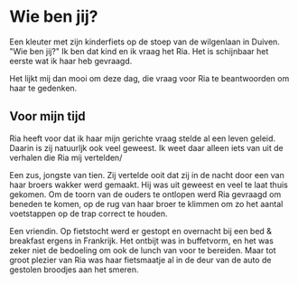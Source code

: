 # Wie ben jij?
Een kleuter met zijn kinderfiets op de stoep van de wilgenlaan in Duiven. "Wie ben jij?" Ik ben dat kind en ik vraag het Ria. Het is schijnbaar het eerste wat ik haar heb gevraagd.

Het lijkt mij dan mooi om deze dag, die vraag voor Ria te beantwoorden om haar te gedenken.

## Voor mijn tijd
Ria heeft voor dat ik haar mijn gerichte vraag stelde al een leven geleid. Daarin is zij natuurljk ook veel geweest. Ik weet daar alleen iets van uit de verhalen die Ria mij vertelden/

Een zus, jongste van tien. Zij vertelde ooit dat zij in de nacht door een van haar broers wakker werd gemaakt. Hij was uit geweest en veel te laat thuis gekomen. Om de toorn van de ouders te ontlopen werd Ria gevraagd om beneden te komen, op de rug van haar broer te klimmen om zo het aantal voetstappen op de trap correct te houden.

Een vriendin. Op fietstocht werd er gestopt en overnacht bij een bed & breakfast ergens in Frankrijk. Het ontbijt was in buffetvorm, en het was zeker niet de bedoeling om ook de lunch van voor te bereiden. Maar tot groot plezier van Ria was haar fietsmaatje al in de deur van de auto de gestolen broodjes aan het smeren.



